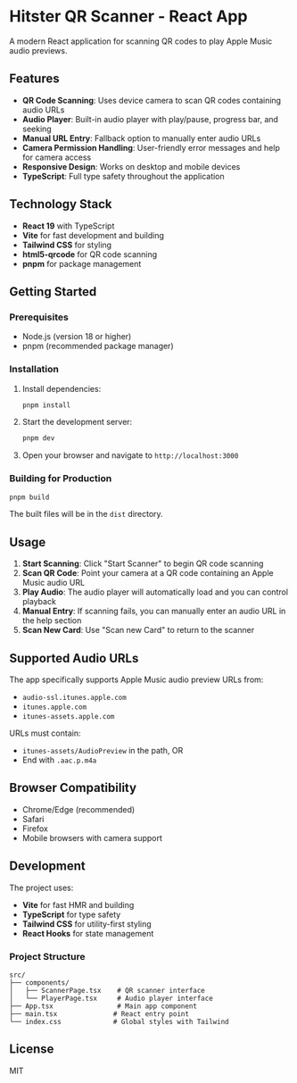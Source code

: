 # Hitster QR Scanner - React App

A modern React application for scanning QR codes to play Apple Music audio previews.

## Features

- **QR Code Scanning**: Uses device camera to scan QR codes containing audio URLs
- **Audio Player**: Built-in audio player with play/pause, progress bar, and seeking
- **Manual URL Entry**: Fallback option to manually enter audio URLs
- **Camera Permission Handling**: User-friendly error messages and help for camera access
- **Responsive Design**: Works on desktop and mobile devices
- **TypeScript**: Full type safety throughout the application

## Technology Stack

- **React 19** with TypeScript
- **Vite** for fast development and building
- **Tailwind CSS** for styling
- **html5-qrcode** for QR code scanning
- **pnpm** for package management

## Getting Started

### Prerequisites

- Node.js (version 18 or higher)
- pnpm (recommended package manager)

### Installation

1. Install dependencies:
   ```bash
   pnpm install
   ```

2. Start the development server:
   ```bash
   pnpm dev
   ```

3. Open your browser and navigate to `http://localhost:3000`

### Building for Production

```bash
pnpm build
```

The built files will be in the `dist` directory.

## Usage

1. **Start Scanning**: Click "Start Scanner" to begin QR code scanning
2. **Scan QR Code**: Point your camera at a QR code containing an Apple Music audio URL
3. **Play Audio**: The audio player will automatically load and you can control playback
4. **Manual Entry**: If scanning fails, you can manually enter an audio URL in the help section
5. **Scan New Card**: Use "Scan new Card" to return to the scanner

## Supported Audio URLs

The app specifically supports Apple Music audio preview URLs from:
- `audio-ssl.itunes.apple.com`
- `itunes.apple.com`
- `itunes-assets.apple.com`

URLs must contain:
- `itunes-assets/AudioPreview` in the path, OR
- End with `.aac.p.m4a`

## Browser Compatibility

- Chrome/Edge (recommended)
- Safari
- Firefox
- Mobile browsers with camera support

## Development

The project uses:
- **Vite** for fast HMR and building
- **TypeScript** for type safety
- **Tailwind CSS** for utility-first styling
- **React Hooks** for state management

### Project Structure

```
src/
├── components/
│   ├── ScannerPage.tsx    # QR scanner interface
│   └── PlayerPage.tsx     # Audio player interface
├── App.tsx                # Main app component
├── main.tsx              # React entry point
└── index.css             # Global styles with Tailwind
```

## License

MIT
